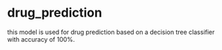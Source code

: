 # drug_prediction
this model is used for drug prediction based on a decision tree classifier
with accuracy of 100%.
